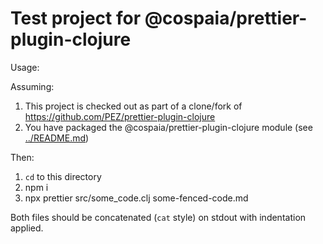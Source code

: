 # Test project for @cospaia/prettier-plugin-clojure

Usage:

Assuming:

1. This project is checked out as part of a clone/fork of https://github.com/PEZ/prettier-plugin-clojure
2. You have packaged the @cospaia/prettier-plugin-clojure module (see [../README.md](../README.md))

Then:

1. `cd` to this directory
1. npm i
1. npx prettier src/some_code.clj some-fenced-code.md

Both files should be concatenated (`cat` style) on stdout with indentation applied.